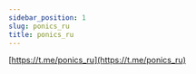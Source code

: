 ```yaml
---
sidebar_position: 1
slug: ponics_ru
title: ponics_ru
---
```

[https://t.me/ponics_ru](https://t.me/ponics_ru) 